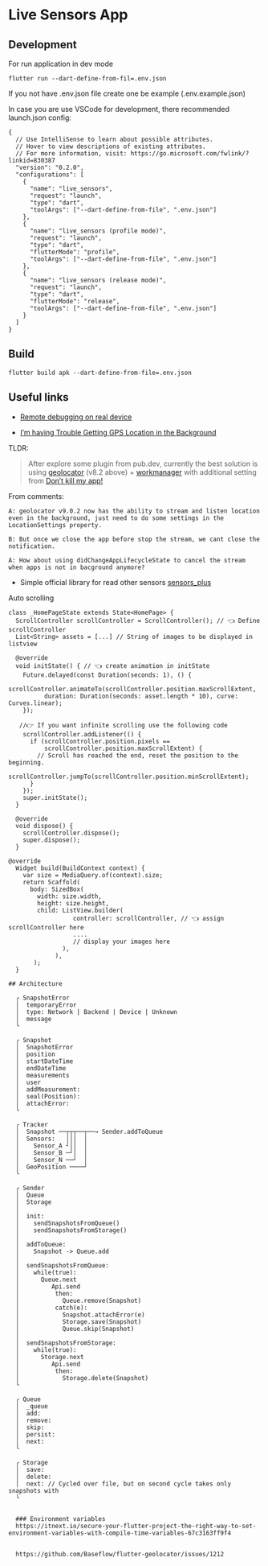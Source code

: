 # Live Sensors App

Development
----
For run application in dev mode
```
flutter run --dart-define-from-fil=.env.json
```

If you not have .env.json file create one be example (.env.example.json)

In case you are use VSCode for development, there recommended launch.json config:
```
{
  // Use IntelliSense to learn about possible attributes.
  // Hover to view descriptions of existing attributes.
  // For more information, visit: https://go.microsoft.com/fwlink/?linkid=830387
  "version": "0.2.0",
  "configurations": [
    {
      "name": "live_sensors",
      "request": "launch",
      "type": "dart",
      "toolArgs": ["--dart-define-from-file", ".env.json"]
    },
    {
      "name": "live_sensors (profile mode)",
      "request": "launch",
      "type": "dart",
      "flutterMode": "profile",
      "toolArgs": ["--dart-define-from-file", ".env.json"]
    },
    {
      "name": "live_sensors (release mode)",
      "request": "launch",
      "type": "dart",
      "flutterMode": "release",
      "toolArgs": ["--dart-define-from-file", ".env.json"]
    }
  ]
}

```

Build
----
```
flutter build apk --dart-define-from-file=.env.json
```



## Useful links
- [Remote debugging on real device](https://dev.to/petrussola/how-to-debug-flutter-app-with-real-android-phone-693)


- [I’m having Trouble Getting GPS Location in the Background](https://pmatatias.medium.com/im-having-trouble-getting-the-gps-location-in-the-background-flutter-70acf559f5f4)

TLDR: 
> After explore some plugin from pub.dev, currently the best solution is using [geolocator](https://pub.dev/packages/geolocator) (v8.2 above) + [workmanager](https://pub.dev/packages/workmanager) with additional setting from [Don’t kill my app!](https://dontkillmyapp.com/)

From comments:  
```
A: geolocator v9.0.2 now has the ability to stream and listen location even in the background, just need to do some settings in the LocationSettings property.  
  
B: But once we close the app before stop the stream, we cant close the notification.  
  
A: How about using didChangeAppLifecycleState to cancel the stream when apps is not in bacground anymore?
```
- Simple official library for read other sensors [sensors_plus](https://pub.dev/packages/sensors_plus)


Auto scrolling
```
class _HomePageState extends State<HomePage> {
  ScrollController scrollController = ScrollController(); // 👈 Define scrollController 
  List<String> assets = [...] // String of images to be displayed in listview

  @override
  void initState() { // 👈 create animation in initState
    Future.delayed(const Duration(seconds: 1), () {
      scrollController.animateTo(scrollController.position.maxScrollExtent,
          duration: Duration(seconds: asset.length * 10), curve: Curves.linear);
    });

   //👉 If you want infinite scrolling use the following code 
    scrollController.addListener(() {
      if (scrollController.position.pixels ==
          scrollController.position.maxScrollExtent) {
        // Scroll has reached the end, reset the position to the beginning.
        scrollController.jumpTo(scrollController.position.minScrollExtent);
      }
    });
    super.initState();
  }

  @override
  void dispose() {
    scrollController.dispose();
    super.dispose();
  }

@override
  Widget build(BuildContext context) {
    var size = MediaQuery.of(context).size;
    return Scaffold(
      body: SizedBox(
        width: size.width,
        height: size.height,
        child: ListView.builder(
                  controller: scrollController, // 👈 assign scrollController here
                  ....
                  // display your images here
               ),
             ),
       );
  }
```   

```
## Architecture

  ╭ SnapshotError
  │  temporaryError
  │  type: Network | Backend | Device | Unknown
  │  message
  ╰

  ╭ Snapshot
  │  SnapshotError
  │  position
  │  startDateTime
  │  endDateTime
  │  measurements
  │  user
  │  addMeasurement:
  │  seal(Position):
  │  attachError:
  ╰

  ╭ Tracker
  │  Snapshot ──┬┬┬──┬──→ Sender.addToQueue
  │  Sensors:   │││  │
  │    Sensor_A ┘││  │
  │    Sensor_B ─┘│  │
  │    Sensor_N ──┘  │
  │  GeoPosition ────┘ 
  ╰

  ╭ Sender
  │  Queue
  │  Storage
  │   
  │  init:
  │    sendSnapshotsFromQueue()
  │    sendSnapshotsFromStorage()
  │
  │  addToQueue:
  │    Snapshot -> Queue.add
  │
  │  sendSnapshotsFromQueue:
  │    while(true):
  │      Queue.next
  │         Api.send
  │          then:
  │            Queue.remove(Snapshot)
  │          catch(e):
  │            Snapshot.attachError(e)
  │            Storage.save(Snapshot)
  │            Queue.skip(Snapshot)
  │
  │  sendSnapshotsFromStorage:
  │    while(true):
  │      Storage.next
  │         Api.send
  │          then:
  │            Storage.delete(Snapshot)
  ╰

  ╭ Queue
  │  _queue
  │  add:
  │  remove:
  │  skip:
  │  persist:
  │  next: 
  ╰ 

  ╭ Storage
  │  save:
  │  delete:
  │  next: // Cycled over file, but on second cycle takes only snapshots with 
  ╰ 


  ### Environment variables
  https://itnext.io/secure-your-flutter-project-the-right-way-to-set-environment-variables-with-compile-time-variables-67c3163ff9f4


  https://github.com/Baseflow/flutter-geolocator/issues/1212